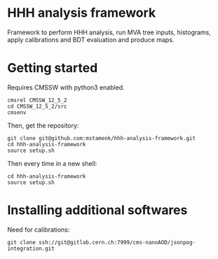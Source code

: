 # HHH analysis framework
Framework to perform HHH analysis, run MVA tree inputs, histograms, apply calibrations and BDT evaluation and produce maps.

# Getting started
Requires CMSSW with python3 enabled.

```
cmsrel CMSSW_12_5_2
cd CMSSW_12_5_2/src
cmsenv
```

Then, get the repository:
```
git clone git@github.com:mstamenk/hhh-analysis-framework.git
cd hhh-analysis-framework
source setup.sh
```

Then every time in a new shell:
```
cd hhh-analysis-framework
source setup.sh
```

# Installing additional softwares
Need for calibrations:
```
git clone ssh://git@gitlab.cern.ch:7999/cms-nanoAOD/jsonpog-integration.git
```





